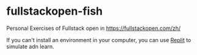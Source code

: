 # fullstackopen-fish
Personal Exercises of Fullstack open in https://fullstackopen.com/zh/

If you can't install an environment in your computer, you can use [Replit](https://replit.com/~) to simulate adn learn.
